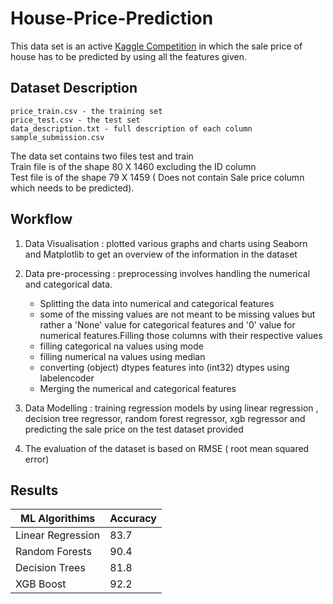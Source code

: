 # House-Price-Prediction

This data set is an active [Kaggle Competition](https://www.kaggle.com/competitions/house-prices-advanced-regression-techniques/overview) in which the sale price of house has to be predicted by using all the features given.


## Dataset Description
	price_train.csv - the training set
	price_test.csv - the test set
	data_description.txt - full description of each column
	sample_submission.csv 
The data set contains two files test and train\
Train file is of the shape 80 X 1460 excluding the ID column\
Test file is of the shape 79 X 1459 ( Does not contain Sale price column which needs to be predicted).


## Workflow 

1) Data Visualisation : plotted various graphs and charts using Seaborn and Matplotlib to get an overview of the information in the dataset 
2) Data pre-processing : preprocessing involves handling the numerical and categorical data.
	* Splitting the data into numerical and categorical features
	* some of the missing values are not meant to be missing values but rather a 'None' value for categorical features and '0' value for 					numerical features.Filling those columns with their respective values
	* filling categorical na values using mode
	* filling numerical na values using median
	* converting (object) dtypes features into (int32) dtypes using labelencoder
	* Merging the numerical and categorical features
				
3) Data Modelling : training regression models by using linear regression , decision tree regressor, random forest regressor, xgb regressor and predicting the sale price on the test dataset provided
4) The evaluation of the dataset is based on RMSE ( root mean squared error) 


## Results 

|  ML Algorithims   |  Accuracy |
| ----------------- | --------- |
| Linear Regression |  83.7     |
| Random Forests    |  90.4 	| 
| Decision Trees    |  81.8	|
|    XGB Boost      |  92.2	|

